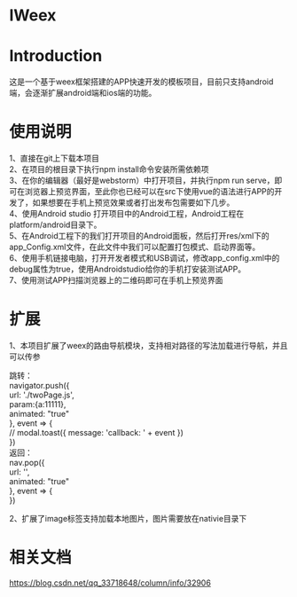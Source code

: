 IWeex
===================================
# Introduction

这是一个基于weex框架搭建的APP快速开发的模板项目，目前只支持android端，会逐渐扩展android端和ios端的功能。

# 使用说明  

1、直接在git上下载本项目  
2、在项目的根目录下执行npm install命令安装所需依赖项  
3、在你的编辑器（最好是webstorm）中打开项目，并执行npm run serve，即可在浏览器上预览界面，至此你也已经可以在src下使用vue的语法进行APP的开发了，如果想要在手机上预览效果或者打出发布包需要如下几步。  
4、使用Android studio 打开项目中的Android工程，Android工程在platform/android目录下。  
5、在Android工程下的我们打开项目的Android面板，然后打开res/xml下的app_Config.xml文件，在此文件中我们可以配置打包模式、启动界面等。  
6、使用手机链接电脑，打开开发者模式和USB调试，修改app_config.xml中的debug属性为true，使用Androidstudio给你的手机打安装测试APP。  
7、使用测试APP扫描浏览器上的二维码即可在手机上预览界面

# 扩展

1、本项目扩展了weex的路由导航模块，支持相对路径的写法加载进行导航，并且可以传参  

跳转：   
navigator.push({  
                url: './twoPage.js',  
                param:{a:11111},  
                animated: "true"  
            }, event => {  
                // modal.toast({ message: 'callback: ' + event })  
            })  
返回：    
nav.pop({  
                  url: '',  
                  animated: "true"  
              }, event => {  
              })    

2、扩展了image标签支持加载本地图片，图片需要放在nativie目录下
   

# 相关文档
https://blog.csdn.net/qq_33718648/column/info/32906
  


